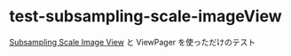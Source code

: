# test-subsampling-scale-imageView

[Subsampling Scale Image View](https://github.com/davemorrissey/subsampling-scale-image-view) と ViewPager を使っただけのテスト
